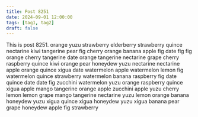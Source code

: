 ```yaml
---
title: Post 8251
date: 2024-09-01 12:00:00
tags: [tag1, tag2]
draft: false
---
```

This is post 8251.
orange
yuzu
strawberry
elderberry
strawberry
quince
nectarine
kiwi
tangerine
pear
fig
cherry
orange
banana
apple
fig
date
fig
fig
orange
cherry
tangerine
date
orange
tangerine
nectarine
grape
cherry
raspberry
quince
kiwi
orange
pear
honeydew
yuzu
nectarine
nectarine
apple
orange
quince
xigua
date
watermelon
apple
watermelon
lemon
fig
watermelon
quince
strawberry
watermelon
banana
raspberry
fig
date
quince
date
date
fig
zucchini
watermelon
yuzu
orange
raspberry
quince
xigua
apple
mango
tangerine
orange
apple
zucchini
apple
yuzu
cherry
lemon
lemon
grape
mango
tangerine
nectarine
yuzu
lemon
orange
banana
honeydew
yuzu
xigua
quince
xigua
honeydew
yuzu
xigua
banana
pear
grape
honeydew
apple
fig
strawberry
